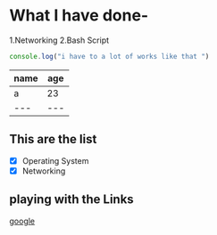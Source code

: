 # What I have done-   
1.Networking
2.Bash Script

```javascript
console.log("i have to a lot of works like that ")
```
|name|age|
|---|---|
|a  | 23|
|---|---|

## This are the list 
-[x] Operating System
-[x] Networking

## playing with the Links
[google](https://www.google.com)